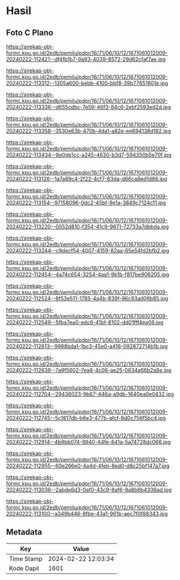 # Hasil

## Foto C Plano

https://sirekap-obj-formc.kpu.go.id/2edb/pemilu/pdpr/16/71/06/10/12/1671061012009-20240222-112421--df4fb1b7-9a93-4039-8572-29d62cfaf7ae.jpg

https://sirekap-obj-formc.kpu.go.id/2edb/pemilu/pdpr/16/71/06/10/12/1671061012009-20240222-113312--1305a600-bebb-4100-bbf8-39b77651801e.jpg

https://sirekap-obj-formc.kpu.go.id/2edb/pemilu/pdpr/16/71/06/10/12/1671061012009-20240222-113336--d655cdbc-7e59-46f3-84c6-2ebf2593ed2d.jpg

https://sirekap-obj-formc.kpu.go.id/2edb/pemilu/pdpr/16/71/06/10/12/1671061012009-20240222-113358--3530e63b-470b-4da1-a82e-ee694138d182.jpg

https://sirekap-obj-formc.kpu.go.id/2edb/pemilu/pdpr/16/71/06/10/12/1671061012009-20240222-113434--8e0de1cc-a245-4630-b3d7-594350b5e70f.jpg

https://sirekap-obj-formc.kpu.go.id/2edb/pemilu/pdpr/16/71/06/10/12/1671061012009-20240222-113126--1a7a89c4-2f22-4cf7-83da-d66ca8ed1d88.jpg

https://sirekap-obj-formc.kpu.go.id/2edb/pemilu/pdpr/16/71/06/10/12/1671061012009-20240222-113154--97158096-0dc2-45bf-9e1a-3849c7124c11.jpg

https://sirekap-obj-formc.kpu.go.id/2edb/pemilu/pdpr/16/71/06/10/12/1671061012009-20240222-113220--0552d810-f354-41c9-9671-72733a7dbbda.jpg

https://sirekap-obj-formc.kpu.go.id/2edb/pemilu/pdpr/16/71/06/10/12/1671061012009-20240222-113244--c9decf54-4007-4159-82aa-65e54fd2bfb2.jpg

https://sirekap-obj-formc.kpu.go.id/2edb/pemilu/pdpr/16/71/06/10/12/1671061012009-20240222-112454--4a74c654-3254-4aa1-9b1b-f817be906205.jpg

https://sirekap-obj-formc.kpu.go.id/2edb/pemilu/pdpr/16/71/06/10/12/1671061012009-20240222-112524--8f53e511-1785-4a4b-839f-96c93ad06b85.jpg

https://sirekap-obj-formc.kpu.go.id/2edb/pemilu/pdpr/16/71/06/10/12/1671061012009-20240222-112549--5fba7ea0-edc6-41bf-8102-dd01fff4ea08.jpg

https://sirekap-obj-formc.kpu.go.id/2edb/pemilu/pdpr/16/71/06/10/12/1671061012009-20240222-112613--9988bda1-1bc3-45e0-a416-092872714b1b.jpg

https://sirekap-obj-formc.kpu.go.id/2edb/pemilu/pdpr/16/71/06/10/12/1671061012009-20240222-112638--7a9f5602-7ea8-4c06-ae25-0634a66b2a8e.jpg

https://sirekap-obj-formc.kpu.go.id/2edb/pemilu/pdpr/16/71/06/10/12/1671061012009-20240222-112704--29436023-9b67-446a-a9db-1640ea0e0432.jpg

https://sirekap-obj-formc.kpu.go.id/2edb/pemilu/pdpr/16/71/06/10/12/1671061012009-20240222-112745--5c1817db-b6e3-477b-afcf-8d0c756f5bc4.jpg

https://sirekap-obj-formc.kpu.go.id/2edb/pemilu/pdpr/16/71/06/10/12/1671061012009-20240222-112914--4b9bb074-9940-44fe-841a-5a74728dc066.jpg

https://sirekap-obj-formc.kpu.go.id/2edb/pemilu/pdpr/16/71/06/10/12/1671061012009-20240222-112955--60e266e0-4a4d-4feb-8ed0-d8c25bf147a7.jpg

https://sirekap-obj-formc.kpu.go.id/2edb/pemilu/pdpr/16/71/06/10/12/1671061012009-20240222-113036--2abde6d3-0af0-43c9-8af6-9a8b6b4336ad.jpg

https://sirekap-obj-formc.kpu.go.id/2edb/pemilu/pdpr/16/71/06/10/12/1671061012009-20240222-113100--a349b446-8fbe-43a1-961b-aec7f0f88343.jpg


## Metadata

| Key        | Value               |
| ---------- | ------------------- |
| Time Stamp | 2024-02-22 12:03:34 |
| Kode Dapil | 1601                |




